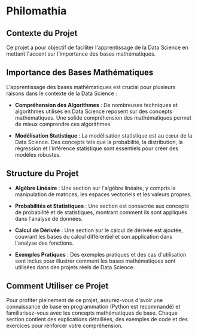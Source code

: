 # Philomathia

## Contexte du Projet

Ce projet a pour objectif de faciliter l'apprentissage de la Data Science en mettant l'accent sur l'importance des bases mathématiques. 


## Importance des Bases Mathématiques

L'apprentissage des bases mathématiques est crucial pour plusieurs raisons dans le contexte de la Data Science :

- **Compréhension des Algorithmes** : De nombreuses techniques et algorithmes utilisés en Data Science reposent sur des concepts mathématiques. Une solide compréhension des mathématiques permet de mieux comprendre ces algorithmes.

- **Modélisation Statistique** : La modélisation statistique est au cœur de la Data Science. Des concepts tels que la probabilité, la distribution, la régression et l'inférence statistique sont essentiels pour créer des modèles robustes.


## Structure du Projet

- **Algèbre Linéaire** : Une section sur l'algèbre linéaire, y compris la manipulation de matrices, les espaces vectoriels et les valeurs propres.

- **Probabilités et Statistiques** : Une section est consacrée aux concepts de probabilité et de statistiques, montrant comment ils sont appliqués dans l'analyse de données.

- **Calcul de Dérivée** : Une section sur le calcul de dérivée est ajoutée, couvrant les bases du calcul différentiel et son application dans l'analyse des fonctions.

- **Exemples Pratiques** : Des exemples pratiques et des cas d'utilisation sont inclus pour illustrer comment les bases mathématiques sont utilisées dans des projets réels de Data Science.


## Comment Utiliser ce Projet

Pour profiter pleinement de ce projet, assurez-vous d'avoir une connaissance de base en programmation (Python est recommandé) et familiarisez-vous avec les concepts mathématiques de base. Chaque section contient des explications détaillées, des exemples de code et des exercices pour renforcer votre compréhension.
